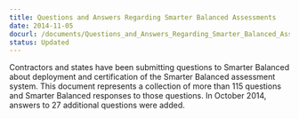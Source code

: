```yaml
---
title: Questions and Answers Regarding Smarter Balanced Assessments
date: 2014-11-05
docurl: /documents/Questions_and_Answers_Regarding_Smarter_Balanced_Assessments.pdf
status: Updated
---
```

Contractors and states have been submitting questions to Smarter Balanced about deployment and certification of the Smarter Balanced assessment system. This document represents a collection of more than 115 questions and Smarter Balanced responses to those questions. In October 2014, answers to 27 additional questions were added.

